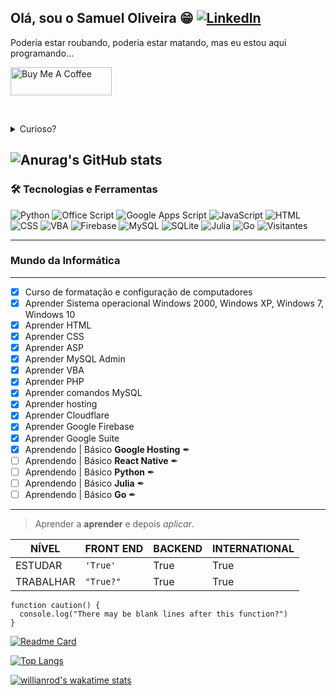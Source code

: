 ## Olá, sou o Samuel Oliveira 😁 [![LinkedIn](https://img.shields.io/badge/-LinkedIn-blue?style=flat&logo=linkedin)](https://linkedin.com/in/https://www.linkedin.com/in/samuel-oliveira-santos)

<p>Poderia estar roubando, poderia estar matando, mas eu estou aqui programando...</p>
<a href="https://coff.ee/samueloliveirabra" target="_blank">
  <img src="https://cdn.buymeacoffee.com/buttons/v2/default-yellow.png" alt="Buy Me A Coffee" height="45" width="162">
</a>
<br>
<p>&nbsp;</p>

<details><summary>Curioso?</summary>

#### The quick brown fox jumps over the lazy dog!

````
Acompanhe minha trajetória
```` 
</details> </p>

![Anurag's GitHub stats](https://github-readme-stats.vercel.app/api?username=SamuelOliveiraBRA&show_icons=true&theme=darcula)
---
### 🛠️ Tecnologias e Ferramentas
![Python](https://img.shields.io/badge/Python-3776AB?style=flat&logo=python&logoColor=white)
![Office Script](https://img.shields.io/badge/Office%20Script-0078D7?style=flat&logo=microsoftoffice&logoColor=white)
![Google Apps Script](https://img.shields.io/badge/Google%20Apps%20Script-4285F4?style=flat&logo=googleapps&logoColor=white)
![JavaScript](https://img.shields.io/badge/JavaScript-F7DF1E?style=flat&logo=javascript&logoColor=black)
![HTML](https://img.shields.io/badge/HTML-E34F26?style=flat&logo=html5&logoColor=white)
![CSS](https://img.shields.io/badge/CSS-1572B6?style=flat&logo=css3&logoColor=white)
![VBA](https://img.shields.io/badge/VBA-00A300?style=flat&logo=MicrosoftExcel&logoColor=white)
![Firebase](https://img.shields.io/badge/Firebase-FFCA28?style=flat&logo=firebase&logoColor=black)
![MySQL](https://img.shields.io/badge/MySQL-4479A1?style=flat&logo=mysql&logoColor=white)
![SQLite](https://img.shields.io/badge/SQLite-003B57?style=flat&logo=sqlite&logoColor=white)
![Julia](https://img.shields.io/badge/Julia-9558B2?style=flat&logo=julia&logoColor=white)
![Go](https://img.shields.io/badge/Go-00ADD8?style=flat&logo=go&logoColor=white)
![Visitantes](https://komarev.com/ghpvc/?username=SamuelOliveiraBRA&label=Visitantes&color=yellow&style=flat)

---
### Mundo da Informática
---
- [x] Curso de formatação e configuração de computadores
- [x] Aprender Sistema operacional Windows 2000, Windows XP, Windows 7, Windows 10
- [x] Aprender HTML
- [x] Aprender CSS
- [x] Aprender ASP
- [x] Aprender MySQL Admin
- [x] Aprender VBA
- [x] Aprender PHP
- [x] Aprender comandos MySQL
- [x] Aprender hosting
- [x] Aprender Cloudflare
- [x] Aprender Google Firebase
- [x] Aprender Google Suite
- [X] Aprendendo | Básico **Google Hosting** ✒
- [ ] Aprendendo | Básico **React Native** ✒
- [ ] Aprendendo | Básico **Python** ✒
- [ ] Aprendendo | Básico **Julia** ✒
- [ ] Aprendendo | Básico **Go** ✒
---

> Aprender a **aprender** e depois *aplicar*.

| NÍVEL    | FRONT END          | BACKEND          |  INTERNATIONAL  |
|----------|--------------------|------------------|-----------------|
|ESTUDAR   |`'True'`            | True             |  True           |
|TRABALHAR |`"True?"`           | True             |  True           |

```
function caution() {
  console.log("There may be blank lines after this function?")
}
```

[![Readme Card](https://github-readme-stats.vercel.app/api/pin/?username=SamuelOliveiraBRA&repo=github-readme-stats)](https://github.com/SamuelOliveiraBRA/github-readme-stats)

[![Top Langs](https://github-readme-stats.vercel.app/api/top-langs/?username=SamuelOliveiraBRA&langs_count=8)](https://github.com/SamuelOliveiraBRA/github-readme-stats)

[![willianrod's wakatime stats](https://github-readme-stats.vercel.app/api/wakatime?username=SamuelOliveiraBRA)](https://github.com/SamuelOliveiraBRA/github-readme-stats)
